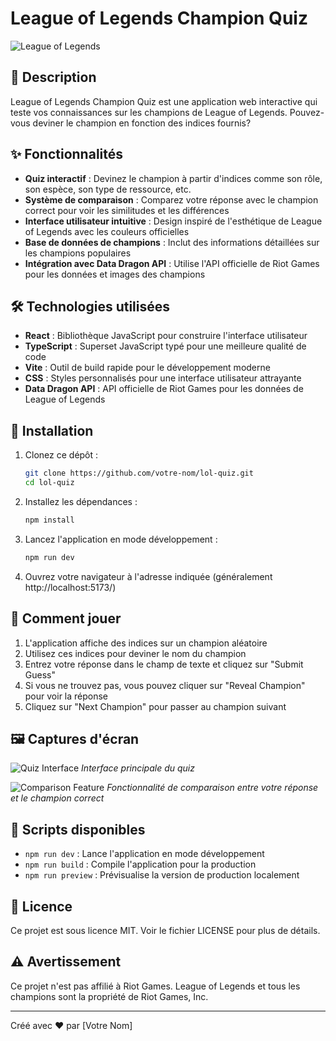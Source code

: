 # League of Legends Champion Quiz

![League of Legends](https://ddragon.leagueoflegends.com/cdn/img/champion/splash/Lux_0.jpg)

## 📝 Description

League of Legends Champion Quiz est une application web interactive qui teste vos connaissances sur les champions de League of Legends. Pouvez-vous deviner le champion en fonction des indices fournis?

## ✨ Fonctionnalités

- **Quiz interactif** : Devinez le champion à partir d'indices comme son rôle, son espèce, son type de ressource, etc.
- **Système de comparaison** : Comparez votre réponse avec le champion correct pour voir les similitudes et les différences
- **Interface utilisateur intuitive** : Design inspiré de l'esthétique de League of Legends avec les couleurs officielles
- **Base de données de champions** : Inclut des informations détaillées sur les champions populaires
- **Intégration avec Data Dragon API** : Utilise l'API officielle de Riot Games pour les données et images des champions

## 🛠️ Technologies utilisées

- **React** : Bibliothèque JavaScript pour construire l'interface utilisateur
- **TypeScript** : Superset JavaScript typé pour une meilleure qualité de code
- **Vite** : Outil de build rapide pour le développement moderne
- **CSS** : Styles personnalisés pour une interface utilisateur attrayante
- **Data Dragon API** : API officielle de Riot Games pour les données de League of Legends

## 🚀 Installation

1. Clonez ce dépôt :
   ```bash
   git clone https://github.com/votre-nom/lol-quiz.git
   cd lol-quiz
   ```

2. Installez les dépendances :
   ```bash
   npm install
   ```

3. Lancez l'application en mode développement :
   ```bash
   npm run dev
   ```

4. Ouvrez votre navigateur à l'adresse indiquée (généralement http://localhost:5173/)

## 📖 Comment jouer

1. L'application affiche des indices sur un champion aléatoire
2. Utilisez ces indices pour deviner le nom du champion
3. Entrez votre réponse dans le champ de texte et cliquez sur "Submit Guess"
4. Si vous ne trouvez pas, vous pouvez cliquer sur "Reveal Champion" pour voir la réponse
5. Cliquez sur "Next Champion" pour passer au champion suivant

## 🖼️ Captures d'écran

![Quiz Interface](https://i.imgur.com/example1.png)
*Interface principale du quiz*

![Comparison Feature](https://i.imgur.com/example2.png)
*Fonctionnalité de comparaison entre votre réponse et le champion correct*

## 🔧 Scripts disponibles

- `npm run dev` : Lance l'application en mode développement
- `npm run build` : Compile l'application pour la production
- `npm run preview` : Prévisualise la version de production localement

## 📄 Licence

Ce projet est sous licence MIT. Voir le fichier LICENSE pour plus de détails.

## ⚠️ Avertissement

Ce projet n'est pas affilié à Riot Games. League of Legends et tous les champions sont la propriété de Riot Games, Inc.

---

Créé avec ❤️ par [Votre Nom]